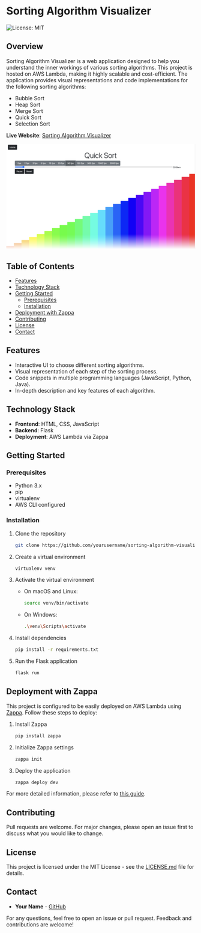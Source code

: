 # Sorting Algorithm Visualizer

![License: MIT](https://img.shields.io/badge/License-MIT-yellow.svg)

## Overview

Sorting Algorithm Visualizer is a web application designed to help you understand the inner workings of various sorting algorithms. This project is hosted on AWS Lambda, making it highly scalable and cost-efficient. The application provides visual representations and code implementations for the following sorting algorithms:

- Bubble Sort
- Heap Sort
- Merge Sort
- Quick Sort
- Selection Sort

**Live Website**: [Sorting Algorithm Visualizer](https://pfzk1lyri2.execute-api.us-east-1.amazonaws.com/dev/)

![Demo Screenshot](static/visualization.png)

## Table of Contents

- [Features](#features)
- [Technology Stack](#technology-stack)
- [Getting Started](#getting-started)
  - [Prerequisites](#prerequisites)
  - [Installation](#installation)
- [Deployment with Zappa](#deployment-with-zappa)
- [Contributing](#contributing)
- [License](#license)
- [Contact](#contact)

## Features

- Interactive UI to choose different sorting algorithms.
- Visual representation of each step of the sorting process.
- Code snippets in multiple programming languages (JavaScript, Python, Java).
- In-depth description and key features of each algorithm.

## Technology Stack

- **Frontend**: HTML, CSS, JavaScript
- **Backend**: Flask
- **Deployment**: AWS Lambda via Zappa

## Getting Started

### Prerequisites

- Python 3.x
- pip
- virtualenv
- AWS CLI configured

### Installation

1. Clone the repository
    ```bash
    git clone https://github.com/yourusername/sorting-algorithm-visualizer.git
    ```

2. Create a virtual environment
    ```bash
    virtualenv venv
    ```

3. Activate the virtual environment
    - On macOS and Linux:
        ```bash
        source venv/bin/activate
        ```
    - On Windows:
        ```bash
        .\venv\Scripts\activate
        ```

4. Install dependencies
    ```bash
    pip install -r requirements.txt
    ```

5. Run the Flask application
    ```bash
    flask run
    ```

## Deployment with Zappa

This project is configured to be easily deployed on AWS Lambda using [Zappa](https://github.com/Miserlou/Zappa). Follow these steps to deploy:

1. Install Zappa
    ```bash
    pip install zappa
    ```

2. Initialize Zappa settings
    ```bash
    zappa init
    ```

3. Deploy the application
    ```bash
    zappa deploy dev
    ```

For more detailed information, please refer to [this guide](#your_detailed_zappa_guide_link_here).

## Contributing

Pull requests are welcome. For major changes, please open an issue first to discuss what you would like to change.

## License

This project is licensed under the MIT License - see the [LICENSE.md](LICENSE.md) file for details.

## Contact

- **Your Name** - [GitHub](https://github.com/yourusername)

For any questions, feel free to open an issue or pull request. Feedback and contributions are welcome!
